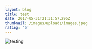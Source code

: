 ```yaml
---
layout: blog
title: test
date: 2017-05-31T21:31:57.295Z
thumbnail: /images/uploads/images.jpeg
rating: '5'
---
```

![testing](/images/uploads/CHh6GR0WcAAGSA-.jpg)
